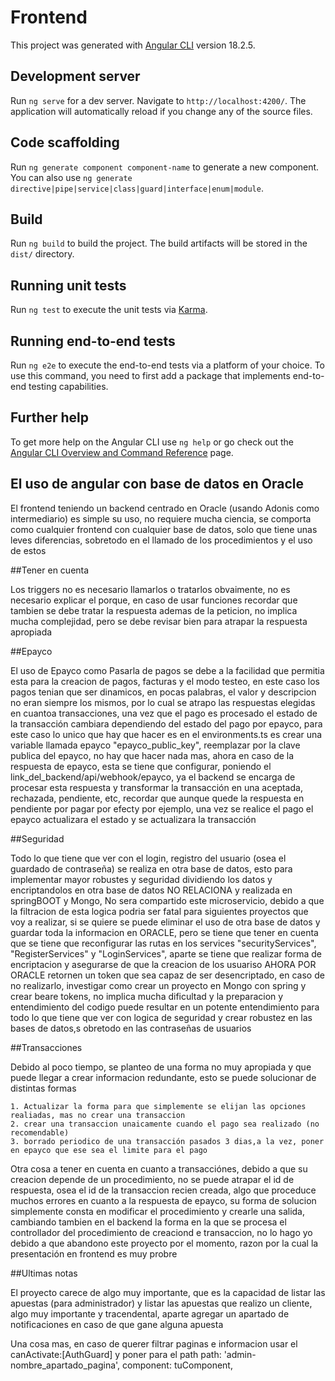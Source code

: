 # Frontend

This project was generated with [Angular CLI](https://github.com/angular/angular-cli) version 18.2.5.

## Development server

Run `ng serve` for a dev server. Navigate to `http://localhost:4200/`. The application will automatically reload if you change any of the source files.

## Code scaffolding

Run `ng generate component component-name` to generate a new component. You can also use `ng generate directive|pipe|service|class|guard|interface|enum|module`.

## Build

Run `ng build` to build the project. The build artifacts will be stored in the `dist/` directory.

## Running unit tests

Run `ng test` to execute the unit tests via [Karma](https://karma-runner.github.io).

## Running end-to-end tests

Run `ng e2e` to execute the end-to-end tests via a platform of your choice. To use this command, you need to first add a package that implements end-to-end testing capabilities.

## Further help

To get more help on the Angular CLI use `ng help` or go check out the [Angular CLI Overview and Command Reference](https://angular.dev/tools/cli) page.

## El uso de angular con base de datos en Oracle

El frontend teniendo un backend centrado en Oracle (usando Adonis como intermediario) es simple su uso, no requiere mucha ciencia, se comporta como cualquier frontend con cualquier base de datos, solo que tiene unas leves diferencias, sobretodo en el llamado de los procedimientos y el uso de estos

##Tener en cuenta 

Los triggers no es necesario llamarlos o tratarlos obvaimente, no es necesario explicar el porque, en caso de usar funciones recordar que tambien se debe tratar la respuesta ademas de la peticion, no implica mucha complejidad, pero se debe revisar bien para atrapar la respuesta apropiada

##Epayco

El uso de Epayco como Pasarla de pagos se debe a la facilidad que permitia esta para la creacion de pagos, facturas y el modo testeo, en este caso los pagos tenian que ser dinamicos, en pocas palabras, el valor y descripcion no eran siempre los mismos, por lo cual se atrapo las respuestas elegidas en cuantoa  transacciones, una vez que el pago es procesado el estado de la transacción cambiara dependiendo del estado del pago por epayco, para este caso lo unico que hay que hacer es en el environments.ts es crear una variable llamada epayco "epayco_public_key", reemplazar por la clave publica del epayco, no hay que hacer nada mas, ahora en caso de la respuesta de epayco, esta se tiene que configurar, poniendo el link_del_backend/api/webhook/epayco, ya el backend se encarga de procesar esta respuesta y transformar la transacción en una aceptada, rechazada, pendiente, etc, recordar que aunque quede la respuesta en pendiente por pagar por efecty por ejemplo, una vez se realice el pago el epayco actualizara el estado y se actualizara la transacción

##Seguridad

Todo lo que tiene que ver con el login, registro del usuario (osea el guardado de contraseña) se realiza en otra base de datos, esto para implementar mayor robustes y seguridad dividiendo los datos y encriptandolos en otra base de datos NO RELACIONA y realizada en springBOOT y Mongo, No sera compartido este microservicio, debido a que la filtracion de esta logica podria ser fatal para siguientes proyectos que voy a realizar, si se quiere se puede eliminar el uso de otra base de datos y guardar toda la informacion en ORACLE, pero se tiene que tener en cuenta que se tiene que reconfigurar las rutas en los services "securityServices", "RegisterServices" y "LoginServices", aparte se tiene que realizar forma de encriptacion y asegurarse de que la creacion de los usuariso AHORA POR ORACLE retornen un token que sea capaz de ser desencriptado, en caso de no realizarlo, investigar como crear un proyecto en Mongo con spring y crear beare tokens, no implica mucha dificultad y la preparacion y entendimiento del codigo puede resultar en un potente entendimiento para todo lo que tiene que ver con logica de seguridad y crear robustez en las bases de datos,s obretodo en las contraseñas de usuarios

##Transacciones

Debido al poco tiempo, se planteo de una forma no muy apropiada y que puede llegar a crear informacion redundante, esto se puede solucionar de distintas formas
    
    1. Actualizar la forma para que simplemente se elijan las opciones realiadas, mas no crear una transaccion
    2. crear una transaccion unaicamente cuando el pago sea realizado (no recomendable)
    3. borrado periodico de una transacción pasados 3 dias,a la vez, poner en epayco que ese sea el limite para el pago
Otra cosa a tener en cuenta en cuanto a transacciónes, debido a que su creacion depende de un procedimiento, no se puede atrapar el id de respuesta, osea el id de la transaccion recien creada, algo que proceduce muchos errores en cuanto a la respuesta de epayco, su forma de solucion simplemente consta en modificar el procedimiento y crearle una salida, cambiando tambien en el backend la forma en la que se procesa el controllador del procedimiento de creaciond e transaccion, no lo hago yo debido a que abandono este proyecto por el momento, razon por la cual la presentación en frontend es muy probre

##Ultimas notas

El proyecto carece de algo muy importante, que es la capacidad de listar las apuestas (para administrador) y listar las apuestas que realizo un cliente, algo muy importante y tracendental, aparte agregar un apartado de notificaciones en caso de que gane alguna apuesta

Una cosa mas, en caso de querer filtrar paginas e informacion
usar el 
canActivate:[AuthGuard] 
y poner para el path
path: 'admin-nombre_apartado_pagina', component: tuComponent,

